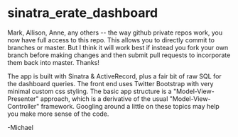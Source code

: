 sinatra_erate_dashboard
=======================

Mark, Allison, Anne, any others -- the way github private repos work, you now have full access to this repo. This allows you to directly commit to branches or master.  But I think it will work best if instead you fork your own branch before making changes and then submit pull requests to incorporate them back into master.  Thanks!

The app is built with Sinatra & ActiveRecord, plus a fair bit of raw SQL for the dashboard queries.  The front end uses Twitter Bootstrap with very minimal custom css styling.  The basic app structure is a "Model-View-Presenter" approach, which is a derivative of the usual "Model-View-Controller" framework.  Googling around a little on these topics may help you make more sense of the code.

  -Michael
